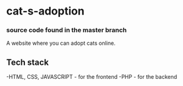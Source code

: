 # cat-s-adoption 
### source code found in the master branch
A website where you can adopt cats online.

## Tech stack
 -HTML, CSS, JAVASCRIPT - for the frontend
 -PHP - for the backend
